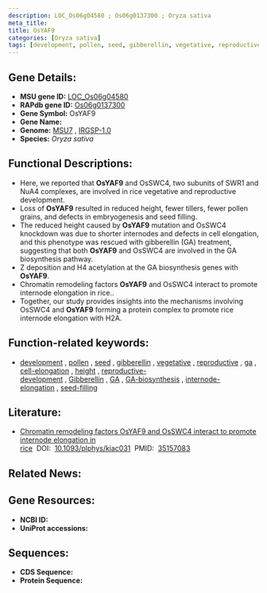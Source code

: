 ```yaml
---
description: LOC_Os06g04580 ; Os06g0137300 ; Oryza sativa
meta_title:
title: OsYAF9
categories: [Oryza sativa]
tags: [development, pollen, seed, gibberellin, vegetative, reproductive, ga, cell elongation, height, reproductive development, Gibberellin, GA,  ga , GA biosynthesis, internode elongation, seed filling]
---
```


## Gene Details:
- **MSU gene ID:** [LOC_Os06g04580](http://rice.uga.edu/cgi-bin/ORF_infopage.cgi?orf=LOC_Os06g04580)  
- **RAPdb gene ID:** [Os06g0137300](https://rapdb.dna.affrc.go.jp/locus/?name=Os06g0137300)  
- **Gene Symbol:** OsYAF9
- **Gene Name:**
- **Genome:**  [MSU7](http://rice.uga.edu/)&nbsp;,&nbsp;[IRGSP-1.0](https://rapdb.dna.affrc.go.jp/download/irgsp1.html)
- **Species:** *Oryza sativa*

## Functional Descriptions:
   - Here, we reported that **OsYAF9** and OsSWC4, two subunits of SWR1 and NuA4 complexes, are involved in rice vegetative and reproductive development.
   - Loss of **OsYAF9** resulted in reduced height, fewer tillers, fewer pollen grains, and defects in embryogenesis and seed filling.
   - The reduced height caused by **OsYAF9** mutation and OsSWC4 knockdown was due to shorter internodes and defects in cell elongation, and this phenotype was rescued with gibberellin (GA) treatment, suggesting that both **OsYAF9** and OsSWC4 are involved in the GA biosynthesis pathway.
   - Z deposition and H4 acetylation at the GA biosynthesis genes with **OsYAF9**.
   - Chromatin remodeling factors **OsYAF9** and OsSWC4 interact to promote internode elongation in rice..
   - Together, our study provides insights into the mechanisms involving OsSWC4 and **OsYAF9** forming a protein complex to promote rice internode elongation with H2A.

## Function-related keywords:
   - [development](/tags/development/)&nbsp;,&nbsp;[pollen](/tags/pollen/)&nbsp;,&nbsp;[seed](/tags/seed/)&nbsp;,&nbsp;[gibberellin](/tags/gibberellin/)&nbsp;,&nbsp;[vegetative](/tags/vegetative/)&nbsp;,&nbsp;[reproductive](/tags/reproductive/)&nbsp;,&nbsp;[ga](/tags/ga/)&nbsp;,&nbsp;[cell-elongation](/tags/cell-elongation/)&nbsp;,&nbsp;[height](/tags/height/)&nbsp;,&nbsp;[reproductive-development](/tags/reproductive-development/)&nbsp;,&nbsp;[Gibberellin](/tags/Gibberellin/)&nbsp;,&nbsp;[GA](/tags/GA/)&nbsp;,&nbsp;[GA-biosynthesis](/tags/GA-biosynthesis/)&nbsp;,&nbsp;[internode-elongation](/tags/internode-elongation/)&nbsp;,&nbsp;[seed-filling](/tags/seed-filling/)

## Literature:
   - [Chromatin remodeling factors OsYAF9 and OsSWC4 interact to promote internode elongation in rice](https://www.doi.org/10.1093/plphys/kiac031)&nbsp;&nbsp;DOI:&nbsp;&nbsp;[10.1093/plphys/kiac031](https://www.doi.org/10.1093/plphys/kiac031)&nbsp;&nbsp;PMID:&nbsp;&nbsp;[35157083](https://pubmed.ncbi.nlm.nih.gov/35157083/)

## Related News:

## Gene Resources:
- **NCBI ID:**  []()
- **UniProt accessions:** [](https://www.uniprot.org/uniprotkb//entry)

## Sequences:
- **CDS Sequence:**
- **Protein Sequence:**
